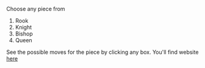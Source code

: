 Choose any piece from

1. Rook
2. Knight
3. Bishop
4. Queen

See the possible moves for the piece by clicking any box.
You'll find website [here](https://vishnureddy3011.github.io/chess-path-trace/)
